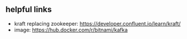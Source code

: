 ## helpful links
- kraft replacing zookeeper: https://developer.confluent.io/learn/kraft/
- image: https://hub.docker.com/r/bitnami/kafka